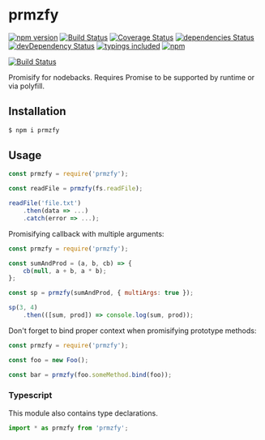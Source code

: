 prmzfy
=========
[![npm version](https://badge.fury.io/js/prmzfy.svg?t=1483366246746)](https://badge.fury.io/js/prmzfy)
[![Build Status](https://travis-ci.org/iyegoroff/prmzfy.svg?t=1483366246746&branch=master)](https://travis-ci.org/iyegoroff/prmzfy)
[![Coverage Status](https://coveralls.io/repos/github/iyegoroff/prmzfy/badge.svg?t=1483366246746&branch=master)](https://coveralls.io/github/iyegoroff/prmzfy?branch=master)
[![dependencies Status](https://david-dm.org/iyegoroff/prmzfy/status.svg?t=1483366246746)](https://david-dm.org/iyegoroff/prmzfy)
[![devDependency Status](https://david-dm.org/iyegoroff/prmzfy/dev-status.svg?t=1483366246746)](https://david-dm.org/iyegoroff/prmzfy?type=dev)
[![typings included](https://img.shields.io/badge/typings-included-brightgreen.svg?t=1483366246746)](#typescript)
[![npm](https://img.shields.io/npm/l/express.svg?t=1483366246746)](https://www.npmjs.com/package/prmzfy)

[![Build Status](https://saucelabs.com/browser-matrix/iyegoroff.svg?t=1483366246746)](https://saucelabs.com/beta/builds/ed79bf765dd04e7f932b779453c3ac000)

Promisify for nodebacks. Requires Promise to be supported by runtime or via polyfill.

## Installation

```bash
$ npm i prmzfy
```

## Usage

```javascript
const prmzfy = require('prmzfy');

const readFile = prmzfy(fs.readFile);

readFile('file.txt')
    .then(data => ...)
    .catch(error => ...);
```

Promisifying callback with multiple arguments:

```javascript
const prmzfy = require('prmzfy');

const sumAndProd = (a, b, cb) => {
    cb(null, a + b, a * b);
};

const sp = prmzfy(sumAndProd, { multiArgs: true });

sp(3, 4)
    .then(([sum, prod]) => console.log(sum, prod));
```

Don't forget to bind proper context when promisifying prototype methods:

```javascript
const prmzfy = require('prmzfy');

const foo = new Foo();

const bar = prmzfy(foo.someMethod.bind(foo)); 
```

### Typescript

This module also contains type declarations.

```typescript
import * as prmzfy from 'prmzfy';
```